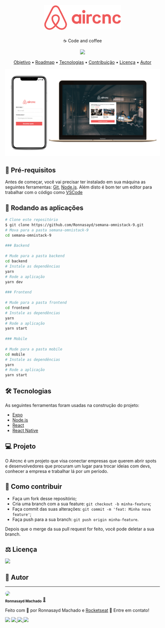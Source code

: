 <h1 align="center">
<img src=".github/logo.png" alt="logo" width="250px;">
</h1>
<p align="center">☕ Code and coffee</p>

<p align="center">
	<a href="#">
	<img src="https://img.shields.io/static/v1?label=made%20by&message=Ronnasayd&color=7159c1&style=flat-square&logo=postwoman&logoColor=white">
	</a>
</p>

<p align="center">  
	<a href="#objetivo">Objetivo</a> • 
	<a href="#roadmap">Roadmap</a> • 
	<a href="#tecnologias">Tecnologias</a> • 
	<a href="#contribuicao">Contribuição</a> • 
	<a href="#licenc-a">Licença</a> • 
	<a href="#autor">Autor</a>
</p>

<p align="center">
<img src=".github/aircnc.png">
</p>

## 📝 Pré-requisitos

Antes de começar, você vai precisar ter instalado em sua máquina as seguintes ferramentas:
[Git](https://git-scm.com), [Node.js](https://nodejs.org/en/).
Além disto é bom ter um editor para trabalhar com o código como [VSCode](https://code.visualstudio.com/)

## 🎲 Rodando as aplicações

```bash
# Clone este repositório
$ git clone https://github.com/Ronnasayd/semana-omnistack-9.git
# Mova para a pasta semana-omnistack-9
cd semana-omnistack-9

### Backend

# Mude para a pasta backend
cd backend
# Instale as dependências
yarn
# Rode a aplicação
yarn dev

### Frontend

# Mude para a pasta frontend
cd frontend
# Instale as dependências
yarn
# Rode a aplicação
yarn start

### Mobile

# Mude para a pasta mobile
cd mobile
# Instale as dependências
yarn
# Rode a aplicação
yarn start
```

## 🛠 Tecnologias

As seguintes ferramentas foram usadas na construção do projeto:

- [Expo](https://expo.io/)
- [Node.js](https://nodejs.org/en/)
- [React](https://pt-br.reactjs.org/)
- [React Native](https://reactnative.dev/)

## 💻 Projeto

O Aircnc é um projeto que visa conectar empresas que querem abrir spots e desenvolvedores que procuram um lugar para trocar ideias com devs, conhecer a empresa e trabalhar lá por um período.

## 🤔 Como contribuir

- Faça um fork desse repositório;
- Cria uma branch com a sua feature: `git checkout -b minha-feature`;
- Faça commit das suas alterações: `git commit -m 'feat: Minha nova feature'`;
- Faça push para a sua branch: `git push origin minha-feature`.

Depois que o merge da sua pull request for feito, você pode deletar a sua branch.

## ⚖️ Licença

<a href="LICENSE.md">
<img src="https://img.shields.io/badge/license-mit-green?style=flat-square">
</a>

## 🎨 Autor

---

<a href="https://github.com/Ronnasayd">
<img style="border-radius: 50%;"src="https://avatars3.githubusercontent.com/u/5097702?s=460&u=bd60ecc1912c698b55aef2118a1cdebe0ae3844b&v=4" width="100px">
<br />
 <sub><b>Ronnasayd Machado</b></sub></a> <a href="" title="Autor">🚀</a>
</a>

Feito com 💜 por Ronnasayd Machado e [Rocketseat](https://rocketseat.com.br/) 👋 Entre em contato!

<p>
	<img src="https://img.shields.io/static/v1?label=made%20by&message=Ronnasayd&color=7159c1&style=flat-square&logo=postwoman&logoColor=white">
	<a href="https://www.facebook.com/ronnasaydmachado/">
	<img src="https://img.shields.io/static/v1?label=&message=Facebook&color=1673ea&style=flat-square&logo=facebook&logoColor=white">
	</a>
	<a href="https://twitter.com/ronnasayd">
	<img src="https://img.shields.io/static/v1?label=&message=Twitter&color=1da1f2&style=flat-square&logo=twitter&logoColor=white">
	</a>
  <a href="https://www.linkedin.com/in/ronnasayd/">
	<img src="https://img.shields.io/static/v1?label=&message=Linkedin&color=2867B2&style=flat-square&logo=linkedin&logoColor=white">
	</a>
</p>
